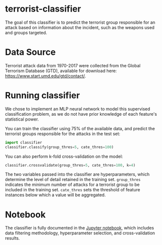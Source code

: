 # terrorist-classifier
The goal of this classifier is to predict the terrorist group responsible for an attack based on information about the incident, such as the weapons used and groups targeted.

# Data Source
Terrorist attack data from 1970-2017 were collected from the Global Terrorism Database (GTD), available for download here: https://www.start.umd.edu/gtd/contact/.

# Running classifier
We chose to implement an MLP neural network to model this supervised classification problem, as we do not have prior knowledge of each feature's statistical power.

You can train the classifier using 75% of the available data, and predict the terrorist groups responsible for the attacks in the test set:
```python
import classifier
classifier.classify(group_thres=5, cate_thres=100)
```
You can also perform k-fold cross-validation on the model:
```python
classifier.crossvalidate(group_thres=5, cate_thres=100, k=4)
```
The two variables passed into the classifier are hyperparameters, which determine the level of detail retained in the training set. `group_thres` indicates the minimum number of attacks for a terrorist group to be included in the training set. `cate_thres` sets the threshold of feature instances below which a value will be aggregated.

# Notebook
The classifier is fully documented in the [Jupyter notebook](Terrorist%20Classifier.ipynb), which includes data filtering methodology, hyperparameter selection, and cross-validation results.
